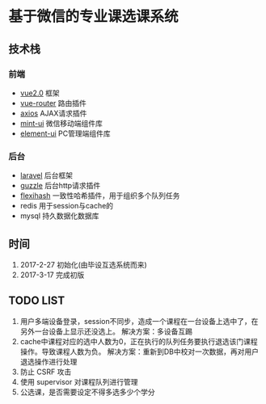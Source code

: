 # 基于微信的专业课选课系统

## 技术栈
### 前端

- [vue2.0](https://vuefe.cn/v2/guide/)  框架
- [vue-router](https://router.vuejs.org/zh-cn/) 路由插件
- [axios](https://github.com/mzabriskie/axios) AJAX请求插件
- [mint-ui](http://mint-ui.github.io/docs/#!/zh-cn2) 微信移动端组件库
- [element-ui](http://element.eleme.io/#/zh-CN/component/installation) PC管理端组件库

### 后台

- [laravel](https://laravel-china.org/docs/5.1/installation) 后台框架
- [guzzle](https://github.com/guzzle/guzzle) 后台http请求插件
- [flexihash](https://github.com/pda/flexihash) 一致性哈希插件，用于组织多个队列任务
- redis 用于session与cache的
- mysql 持久数据化数据库


## 时间
1. 2017-2-27 初始化(由毕设互选系统而来)
3. 2017-3-17 完成初版

## TODO LIST
1. 用户多端设备登录，session不同步，造成一个课程在一台设备上选中了，在另外一台设备上显示还没选上。 解决方案：多设备互踢
2. cache中课程对应的选中人数为0，正在执行的队列任务要执行退选该门课程操作。导致课程人数为负。 解决方案：重新到DB中校对一次数据，再对用户退选操作进行处理
3. 防止 CSRF 攻击
4. 使用 supervisor 对课程队列进行管理
5. 公选课，是否需要设定不得多选多少个学分